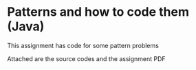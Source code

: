 # Patterns and how to code them (Java)


This assignment has code for some pattern problems

Attached are the source codes and the assignment PDF
